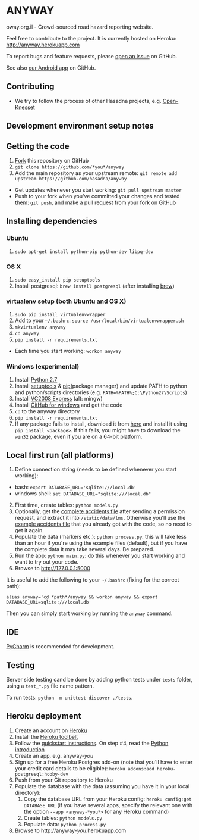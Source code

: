 ANYWAY
======

oway.org.il - Crowd-sourced road hazard reporting website.

Feel free to contribute to the project. It is currently hosted on Heroku:
http://anyway.herokuapp.com

To report bugs and feature requests, please [open an issue](https://github.com/hasadna/anyway/issues) on GitHub.

See also [our Android app](https://github.com/hasadna/anywayAndroidApp) on GitHub.

Contributing
-----------------------
* We try to follow the process of other Hasadna projects, e.g. [Open-Knesset](https://oknesset-devel.readthedocs.org/en/latest/)

## Development environment setup notes 

## Getting the code
1. [Fork](https://github.com/hasadna/anyway/fork) this repository on GitHub
2. `git clone https://github.com/*you*/anyway`
3. Add the main repository as your upstream remote: `git remote add upstream https://github.com/hasadna/anyway`

* Get updates whenever you start working: `git pull upstream master`
* Push to your fork when you've committed your changes and tested them: `git push`, and make a pull request from your fork on GitHub

## Installing dependencies

### Ubuntu
1. `sudo apt-get install python-pip python-dev libpq-dev`

### OS X
1. `sudo easy_install pip setuptools`
2. Install postgresql: `brew install postgresql` (after installing [brew](http://brew.sh))

### virtualenv setup (both Ubuntu and OS X)
1. `sudo pip install virtualenvwrapper`
2. Add to your `~/.bashrc`: `source /usr/local/bin/virtualenvwrapper.sh`
3. `mkvirtualenv anyway`
4. `cd anyway`
5. `pip install -r requirements.txt`

* Each time you start working: `workon anyway`

### Windows (experimental)
1. Install [Python 2.7](http://www.python.org/getit)
2. Install [setuptools](http://www.lfd.uci.edu/~gohlke/pythonlibs/#setuptools) & [pip](http://www.lfd.uci.edu/~gohlke/pythonlibs/#pip)(package manager) and update PATH to python and python/scripts directories (e.g. `PATH=%PATH%;C:\Python27\Scripts`)
3. Install [VC2008 Express](http://download.microsoft.com/download/A/5/4/A54BADB6-9C3F-478D-8657-93B3FC9FE62D/vcsetup.exe) (alt: mingw)
4. Install [GitHub for windows](http://windows.github.com/) and get the code
5. `cd` to the anyway directory
7. `pip install -r requirements.txt`
8. If any package fails to install, download it from [here](http://www.lfd.uci.edu/~gohlke/pythonlibs) and install it using `pip install <package>`. If this fails, you might have to download the `win32` package, even if you are on a 64-bit platform.

## Local first run (all platforms)
1. Define connection string (needs to be defined whenever you start working):
  * bash: `export DATABASE_URL='sqlite:///local.db'`
  * windows shell: `set DATABASE_URL="sqlite:///local.db"`
  
2. First time, create tables: `python models.py`
3. Optionally, get the [complete accidents file](https://drive.google.com/file/d/0B4yX8HDe1VaTdWdPMXV5c2gycW8/view?usp=sharing) after sending a permission request, and extract it into `/static/data/lms`. Otherwise you'll use the [example accidents file](https://drive.google.com/file/d/0B4yX8HDe1VaTSjNMUXYyeW4yQkk/view?usp=sharing) that you already got with the code, so no need to get it again.
4. Populate the data (markers etc.): `python process.py`: this will take less than an hour if you're using the example files (default), but if you have the complete data it may take several days. Be prepared.
5. Run the app: `python main.py`: do this whenever you start working and want to try out your code.
6. Browse to http://127.0.0.1:5000

It is useful to add the following to your `~/.bashrc` (fixing for the correct path):

    alias anyway='cd *path*/anyway && workon anyway && export DATABASE_URL=sqlite:///local.db'

Then you can simply start working by running the `anyway` command.

## IDE
[PyCharm](https://www.jetbrains.com/pycharm) is recommended for development.

## Testing
Server side testing cand be done by adding python tests under `tests` folder, using a `test_*.py` file name pattern.

To run tests: `python -m unittest discover ./tests`.


Heroku deployment
-----------------
1. Create an account on [Heroku](http://heroku.com)
2. Install the [Heroku toolbelt](https://toolbelt.heroku.com)
3. Follow the [quickstart instructions](https://devcenter.heroku.com/articles/quickstart). On step #4, read the [Python introduction](https://devcenter.heroku.com/articles/getting-started-with-python)
4. Create an app, e.g. anyway-*you*
5. Sign up for a free Heroku Postgres add-on (note that you'll have to enter your credit card details to be eligible): `heroku addons:add heroku-postgresql:hobby-dev`
6. Push from your Git repository to Heroku
7. Populate the database with the data (assuming you have it in your local directory):
    1. Copy the database URL from your Heroku config: `heroku config:get DATABASE_URL` (if you have several apps, specify the relevant one with the option `--app <anyway-*you*>` for any Heroku command)
    2. Create tables: `python models.py`
    3. Populate data: `python process.py`
8. Browse to http://anyway-*you*.herokuapp.com
